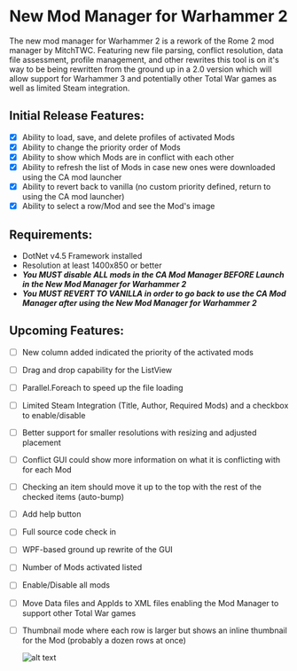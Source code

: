 # New Mod Manager for Warhammer 2
The new mod manager for Warhammer 2 is a rework of the Rome 2 mod manager by MitchTWC. Featuring new file parsing, conflict resolution, data file assessment, profile management, and other rewrites this tool is on it's way to be being rewritten from the ground up in a 2.0 version which will allow support for Warhammer 3 and potentially other Total War games as well as limited Steam integration.

## Initial Release Features:

- [x] Ability to load, save, and delete profiles of activated Mods
- [x] Ability to change the priority order of Mods
- [x] Ability to show which Mods are in conflict with each other
- [x] Ability to refresh the list of Mods in case new ones were downloaded using the CA mod launcher
- [x] Ability to revert back to vanilla (no custom priority defined, return to using the CA mod launcher)
- [x] Ability to select a row/Mod and see the Mod's image

## Requirements:

- DotNet v4.5 Framework installed
- Resolution at least 1400x850 or better 
- **_You MUST disable ALL mods in the CA Mod Manager BEFORE Launch in the New Mod Manager for Warhammer 2_**
- **_You MUST REVERT TO VANILLA in order to go back to use the CA Mod Manager after using the New Mod Manager for Warhammer 2_**

## Upcoming Features:
- [ ] New column added indicated the priority of the activated mods
- [ ] Drag and drop capability for the ListView
- [ ] Parallel.Foreach to speed up the file loading
- [ ] Limited Steam Integration (Title, Author, Required Mods) and a checkbox to enable/disable
- [ ] Better support for smaller resolutions with resizing and adjusted placement
- [ ] Conflict GUI could show more information on what it is conflicting with for each Mod
- [ ] Checking an item should move it up to the top with the rest of the checked items (auto-bump)
- [ ] Add help button
- [ ] Full source code check in
- [ ] WPF-based ground up rewrite of the GUI
- [ ] Number of Mods activated listed
- [ ] Enable/Disable all mods
- [ ] Move Data files and AppIds to XML files enabling the Mod Manager to support other Total War games
- [ ] Thumbnail mode where each row is larger but shows an inline thumbnail for the Mod (probably a dozen rows at once)
  
  ![alt text](https://github.com/Kaedrin/warhammer-mod-manager/blob/master/WarhammerModManager.JPG "Warhammer 2 Mod Manager Screenshot")
